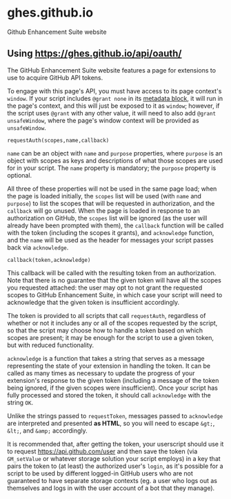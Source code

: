 # ghes.github.io

Github Enhancement Suite website

## Using https://ghes.github.io/api/oauth/

The GitHub Enhancement Suite website features a page for extensions to use to
acquire GitHub API tokens.

To engage with this page's API, you must have access to its page context's
`window`. If your script includes `@grant none` in its [metadata block][], it
will run in the page's context, and this will just be exposed to it as
`window`; however, if the script uses `@grant` with any other value, it will
need to also add `@grant unsafeWindow`, where the page's window context will be
provided as `unsafeWindow`.

[metadata block]: https://wiki.greasespot.net/Metadata_Block

`requestAuth(scopes,name,callback)`

`name` can be an object with `name` and `purpose` properties, where `purpose`
is an object with scopes as keys and descriptions of what those scopes are used
for in your script. The `name` property is mandatory; the `purpose` property is
optional.

All three of these properties will not be used in the same page load; when the
page is loaded initially, the `scopes` list will be used (with `name` and
`purpose`) to list the scopes that will be requested in authorization, and the
`callback` will go unused. When the page is loaded in response to an
authorization on GitHub, the `scopes` list will be ignored (as the user will
already have been prompted with them), the `callback` function will be called
with the token (including the scopes it grants), and `acknowledge` function,
and the `name` will be used as the header for messages your script passes back
via `acknowledge`.

`callback(token,acknowledge)`

This callback will be called with the resulting token from an authorization.
Note that there is no guarantee that the given token will have all the scopes
you requested attached: the user may opt to not grant the requested scopes to
GitHub Enhancement Suite, in which case your script will need to acknowledge
that the given token is insufficient accordingly.

The token is provided to all scripts that call `requestAuth`, regardless of
whether or not it includes any or all of the scopes requested by the script, so
that the script may choose how to handle a token based on which scopes are
present; it may be enough for the script to use a given token, but with reduced
functionality.

`acknowledge` is a function that takes a string that serves as a message
representing the state of your extension in handling the token. It can be
called as many times as necessary to update the progress of your extension's
response to the given token (including a message of the token being ignored, if
the given scopes were insufficient). Once your script has fully processed and
stored the token, it should call `acknowledge` with the string `OK`.

Unlike the strings passed to `requestToken`, messages passed to `acknowledge`
are interpreted and presented **as HTML**, so you will need to escape `&gt;`,
`&lt;`, and `&amp;` accordingly.

It is recommended that, after getting the token, your userscript should use it
to request https://api.github.com/user and then save the token (via
`GM_setValue` or whatever storage solution your script employs) in a key that
pairs the token to (at least) the authorized user's `login`, as it's possible
for a script to be used by different logged-in GitHub users who are not
guaranteed to have separate storage contexts (eg. a user who logs out as
themselves and logs in with the user account of a bot that they manage).
